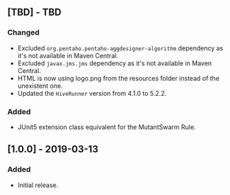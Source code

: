 ## [TBD] - TBD
### Changed
- Excluded `org.pentaho.pentaho-aggdesigner-algorithm` dependency as it's not available in Maven Central.
- Excluded `javax.jms.jms` dependency as it's not available in Maven Central.
- HTML is now using logo.png from the resources folder instead of the unexistent one.
- Updated the `HiveRunner` version from 4.1.0 to 5.2.2.

### Added
- JUnit5 extension class equivalent for the MutantSwarm Rule.

## [1.0.0] - 2019-03-13
### Added
- Initial release.
